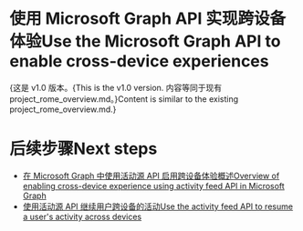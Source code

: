 # <a name="use-the-microsoft-graph-api-to-enable-cross-device-experiences"></a><span data-ttu-id="9a579-101">使用 Microsoft Graph API 实现跨设备体验</span><span class="sxs-lookup"><span data-stu-id="9a579-101">Use the Microsoft Graph API to enable cross-device experiences</span></span>

<span data-ttu-id="9a579-102">{这是 v1.0 版本。</span><span class="sxs-lookup"><span data-stu-id="9a579-102">{This is the v1.0 version.</span></span> <span data-ttu-id="9a579-103">内容等同于现有 project_rome_overview.md。}</span><span class="sxs-lookup"><span data-stu-id="9a579-103">Content is similar to the existing project_rome_overview.md.}</span></span>

# <a name="next-steps"></a><span data-ttu-id="9a579-104">后续步骤</span><span class="sxs-lookup"><span data-stu-id="9a579-104">Next steps</span></span>

- [<span data-ttu-id="9a579-105">在 Microsoft Graph 中使用活动源 API 启用跨设备体验概述</span><span class="sxs-lookup"><span data-stu-id="9a579-105">Overview of enabling cross-device experience using activity feed API in Microsoft Graph</span></span>](../../../concepts/activity-feed-concept-overview.md)
- [<span data-ttu-id="9a579-106">使用活动源 API 继续用户跨设备的活动</span><span class="sxs-lookup"><span data-stu-id="9a579-106">Use the activity feed API to resume a user's activity across devices</span></span>](activity-feed-api-overview.md)
